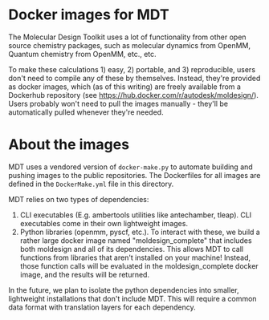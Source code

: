 # Docker images for MDT

The Molecular Design Toolkit uses a lot of functionality from other open source chemistry packages, such as molecular dynamics from OpenMM, Quantum chemistry from OpenMM, etc., etc.

To make these calculations 1) easy, 2) portable, and 3) reproducible, users don't need to compile any of these by themselves. Instead, they're provided as docker images, which (as of this writing) are freely available from a Dockerhub repository (see https://hub.docker.com/r/autodesk/moldesign/). Users probably won't need to pull the images manually - they'll be automatically pulled whenever they're needed.


# About the images

MDT uses a vendored version of `docker-make.py` to automate building and pushing images to the public repositories. The Dockerfiles for all images are defined in the `DockerMake.yml` file in this directory.

MDT relies on two types of dependencies:

1. CLI executables (E.g. ambertools utilities like antechamber, tleap). CLI executables come in their own lightweight images.
2. Python libraries (openmm, pyscf, etc.). To interact with these, we build a rather large docker image named "moldesign_complete" that includes both moldesign and all of its dependencies. This allows MDT to call functions from libraries that aren't installed on your machine! Instead, those function calls will be evaluated in the moldesign_complete docker image, and the results will be returned.

In the future, we plan to isolate the python dependencies into smaller, lightweight installations that don't include MDT. This will require a common data format with translation layers for each dependency.

